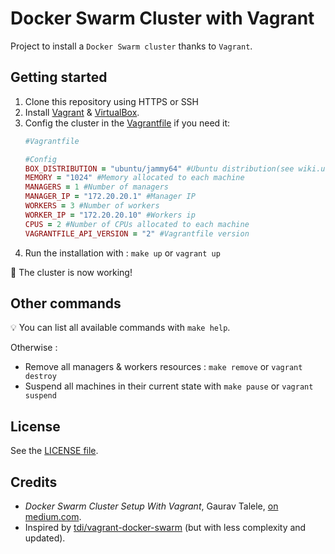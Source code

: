 # Docker Swarm Cluster with Vagrant

Project to install a ``Docker Swarm cluster`` thanks to ``Vagrant``.

Getting started
---------------

1. Clone this repository using HTTPS or SSH
2. Install [Vagrant](https://www.vagrantup.com/downloads.html) & [VirtualBox](https://www.virtualbox.org/wiki/Downloads).
3. Config the cluster in the [Vagrantfile](Vagrantfile) if you need it:
    ```ruby
    #Vagrantfile
    
    #Config
    BOX_DISTRIBUTION = "ubuntu/jammy64" #Ubuntu distribution(see wiki.ubuntu.com/Releases)
    MEMORY = "1024" #Memory allocated to each machine
    MANAGERS = 1 #Number of managers
    MANAGER_IP = "172.20.20.1" #Manager IP
    WORKERS = 3 #Number of workers
    WORKER_IP = "172.20.20.10" #Workers ip
    CPUS = 2 #Number of CPUs allocated to each machine
    VAGRANTFILE_API_VERSION = "2" #Vagrantfile version
    ```
4. Run the installation with : `make up` or `vagrant up`

:tada: The cluster is now working!

Other commands
--------------
:bulb: You can list all available commands with `make help`.

Otherwise :
- Remove all managers & workers resources : `make remove` or `vagrant destroy`
- Suspend all machines in their current state with `make pause` or `vagrant suspend`

License
-------
See the [LICENSE file](/LICENSE).

Credits
-------
- *Docker Swarm Cluster Setup With Vagrant*, Gaurav Talele, [on medium.com](https://gauravtalele.medium.com/docker-swarm-cluster-setup-with-vagrant-bca5ddb7a672).
- Inspired by [tdi/vagrant-docker-swarm](https://github.com/tdi/vagrant-docker-swarm) (but with less complexity and updated).